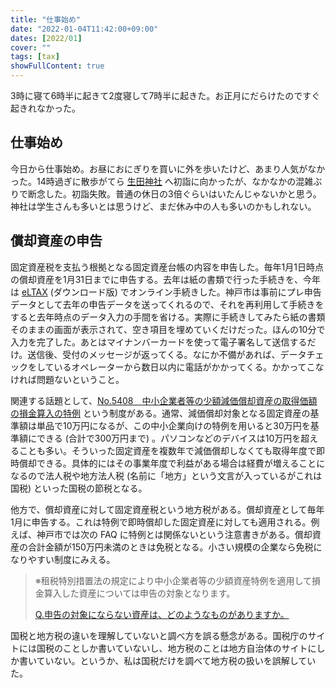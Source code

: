 ```yaml
---
title: "仕事始め"
date: "2022-01-04T11:42:00+09:00"
dates: [2022/01]
cover: ""
tags: [tax]
showFullContent: true
---
```


3時に寝て6時半に起きて2度寝して7時半に起きた。お正月にだらけたのですぐ起きれなかった。

## 仕事始め

今日から仕事始め。お昼におにぎりを買いに外を歩いたけど、あまり人気がなかった。14時過ぎに散歩がてら [生田神社](https://ikutajinja.or.jp/) へ初詣に向かったが、なかなかの混雑ぶりで断念した。初詣失敗。普通の休日の3倍ぐらいはいたんじゃないかと思う。神社は学生さんも多いとは思うけど、まだ休み中の人も多いのかもしれない。

## 償却資産の申告

固定資産税を支払う根拠となる固定資産台帳の内容を申告した。毎年1月1日時点の償却資産を1月31日までに申告する。去年は紙の書類で行った手続きを、今年は [eLTAX](https://www.eltax.lta.go.jp/) (ダウンロード版) でオンライン手続きした。神戸市は事前にプレ申告データとして去年の申告データを送ってくれるので、それを再利用して手続きをすると去年時点のデータ入力の手間を省ける。実際に手続きしてみたら紙の書類そのままの画面が表示されて、空き項目を埋めていくだけだった。ほんの10分で入力を完了した。あとはマイナンバーカードを使って電子署名して送信するだけ。送信後、受付のメッセージが返ってくる。なにか不備があれば、データチェックをしているオペレーターから数日以内に電話がかかってくる。かかってこなければ問題ないということ。

関連する話題として、[No.5408 中小企業者等の少額減価償却資産の取得価額の損金算入の特例](https://www.nta.go.jp/taxes/shiraberu/taxanswer/hojin/5408.htm) という制度がある。通常、減価償却対象となる固定資産の基準額は単品で10万円になるが、この中小企業向けの特例を用いると30万円を基準額にできる (合計で300万円まで) 。パソコンなどのデバイスは10万円を超えることも多い。そういった固定資産を複数年で減価償却しなくても取得年度で即時償却できる。具体的にはその事業年度で利益がある場合は経費が増えることになるので法人税や地方法人税 (名前に「地方」という文言が入っているがこれは国税) といった国税の節税となる。

他方で、償却資産に対して固定資産税という地方税がある。償却資産として毎年1月に申告する。これは特例で即時償却した固定資産に対しても適用される。例えば、神戸市では次の FAQ に特例とは関係ないという注意書きがある。償却資産の合計金額が150万円未満のときは免税となる。小さい規模の企業なら免税になりやすい制度にみえる。

> ※租税特別措置法の規定により中小企業者等の少額資産特例を適用して損金算入した資産については申告の対象となります。
>
> [Q.申告の対象にならない資産は、どのようなものがありますか。](https://www.city.kobe.lg.jp/a03858/kurashi/tax/kotei/shokyakushisan/syokyaku_faq.html#midashi93387) 

国税と地方税の違いを理解していないと調べ方を誤る懸念がある。国税庁のサイトには国税のことしか書いていないし、地方税のことは地方自治体のサイトにしか書いていない。というか、私は国税だけを調べて地方税の扱いを誤解していた。
